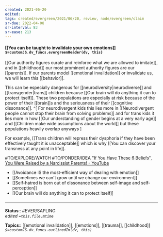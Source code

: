 ```yaml
---
created: 2021-06-20
edited: 
tags: created/evergreen/2021/06/20, review, node/evergreen/claim
sr-due: 2022-04-08
sr-interval: 83
sr-ease: 213
---
```


#### [[You can be taught to invalidate your own emotions]] `$=customJS.dv_funcs.evergreenHeader(dv, this)`

[[Our authority figures curate and reinforce what we are allowed to imitate]], and in [[childhood]] our most prominent authority figures are our [[parents]]. If our parents model [[emotional invalidation]] or invalidate us, we will learn this [[behavior]].

This can be especially dangerous for [[neurodiversity|neurodiverse]] and [[transgender|trans]] children because [[Our brain will do anything it can to protect itself]]. These two populations are especially at risk because of the power of their [[brain]]s and the seriousness of their [[cognitive dissonance]]. 
^[
For neurodivergent kids this lies more in
[[Neurodivergent people cannot stop their brain from solving problems]] 
and for trans kids it lies more in 
how [[Our understanding of gender begins at a very early age]]
and [[Children make wide assumptions about the world]] 
but these populations heavily overlap anyways
]

For example, [[Trans children will repress their dysphoria if they have been effectively taught it is unacceptable]] which is why [[You can discover your transness at any point in life]].

#TO/EXPLORE/WATCH #TO/PONDER/IDEA ["If You Have These 6 Beliefs", You Were Raised by a Narcissist Parents! - YouTube](https://www.youtube.com/watch?v=Ei8DITAQTrE&list=WL&index=143)

- [[Avoidance IS the most-efficient way of dealing with emotion]]
- [[Sometimes we can't grow until we change our environment]]
- [[Self-hatred is born out of dissonance between self-image and self-perception]]
- [[Our brain will do anything it can to protect itself]]

### <hr class="footnote"/>

**Status**:: #EVER/SAPLING  
*edited `=this.file.mtime`*

**Topics**:: [[emotional invalidation]], [[emotions]], [[trauma]], [[childhood]]
*`$=customJS.dv_funcs.outlinedIn(dv, this)`*


